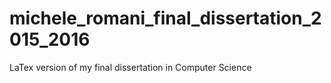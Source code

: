 # michele_romani_final_dissertation_2015_2016
LaTex version of my final dissertation in Computer Science
